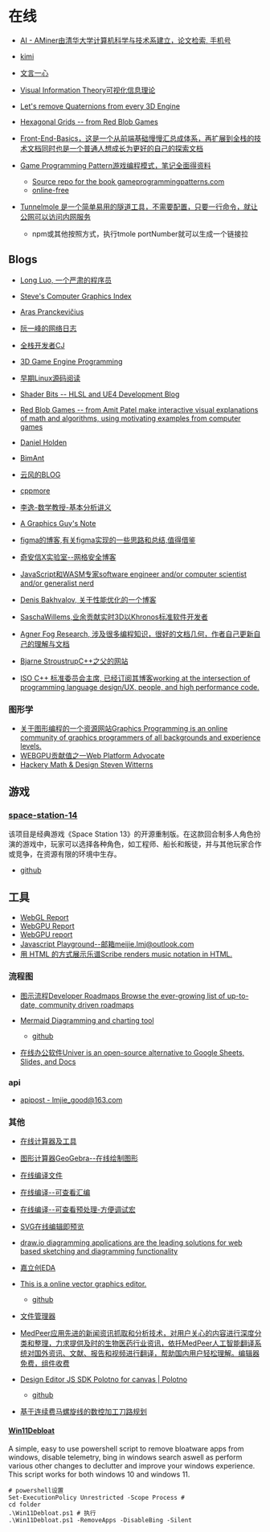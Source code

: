 # 在线

- [AI - AMiner由清华大学计算机科学与技术系建立，论文检索, 手机号](https://www.aminer.cn/)
- [kimi](https://kimi.moonshot.cn)
- [文言一心](https://yiyan.baidu.com)


- [Visual Information Theory可视化信息理论](https://colah.github.io/posts/2015-09-Visual-Information/)

- [Let's remove Quaternions from every 3D Engine](https://marctenbosch.com/quaternions/)
- [Hexagonal Grids -- from Red Blob Games](https://www.redblobgames.com/grids/hexagons/)

- [Front-End-Basics，这是一个从前端基础慢慢汇总成体系，再扩展到全栈的技术文档同时也是一个普通人想成长为更好的自己的探索文档](https://docs.chenfangxu.com/)
- [Game Programming Pattern游戏编程模式，笔记全面得资料](http://gameprogrammingpatterns.com/)
    - [ Source repo for the book gameprogrammingpatterns.com ](https://github.com/munificent/game-programming-patterns)
    - [online-free](http://gameprogrammingpatterns.com/contents.html)

- [Tunnelmole 是一个简单易用的隧道工具，不需要配置，只要一行命令，就让公网可以访问内网服务](https://tunnelmole.com/)
    - npm或其他按照方式，执行tmole portNumber就可以生成一个链接拉

## Blogs

- [Long Luo, 一个严肃的程序员](http://www.longluo.me/)
- [Steve's Computer Graphics Index](http://steve.hollasch.net/cgindex/)
- [Aras Pranckevičius](https://aras-p.info/blog/)
- [阮一峰的网络日志](http://www.ruanyifeng.com/blog/archives.html)
- [全栈开发者CJ](https://cjting.me/)
- [3D Game Engine Programming](https://www.3dgep.com/)
- [早期Linux源码阅读](http://www.oldlinux.org/)
- [Shader Bits -- HLSL and UE4 Development Blog](https://shaderbits.com/blog)
- [Red Blob Games --  from Amit Patel  make interactive visual explanations of math and algorithms, using motivating examples from computer games](https://www.redblobgames.com/)
- [Daniel Holden](https://theorangeduck.com/page/all)
- [BimAnt](http://www.bimant.com/blog/)
- [云风的BLOG](https://blog.codingnow.com/)
- [cppmore](https://www.cppmore.com/)
- [李逸-数学教授-基本分析讲义](https://math.seu.edu.cn/ly/list.htm)
- [A Graphics Guy's Note](https://agraphicsguynotes.com/posts/)
- [figma的博客,有关figma实现的一些思路和总结,值得借鉴](https://www.figma.com/blog/)
- [奇安信X实验室--网格安全博客](https://blog.xlab.qianxin.com/)
- [JavaScript和WASM专家software engineer and/or computer scientist and/or generalist nerd](https://cfallin.org/)

- [Denis Bakhvalov, 关于性能优化的一个博客](https://easyperf.net/)
- [SaschaWillems,业余贡献实时3D以Khronos标准软件开发者](https://www.saschawillems.de/)
- [Agner Fog Research, 涉及很多编程知识，很好的文档几何，作者自己更新自己的理解与文档](https://www.agner.org/?e=0#0)
- [Bjarne StroustrupC++之父的网站](https://www.stroustrup.com/)
- [ ISO C++ 标准委员会主席, 已经订阅其博客working at the intersection of programming language design/UX, people, and high performance code.](https://herbsutter.com/)

### 图形学
- [关于图形编程的一个资源网站Graphics Programming is an online community of graphics programmers of all backgrounds and experience levels.](http://graphics-programming.org/)
- [WEBGPU贡献值之一Web Platform Advocate](https://surma.dev/)
- [Hackery Math & Design Steven Witterns](https://acko.net/)

## 游戏

### [space-station-14](https://spacestation14.com/)
该项目是经典游戏《Space Station 13》的开源重制版。在这款回合制多人角色扮演的游戏中，玩家可以选择各种角色，如工程师、船长和叛徒，并与其他玩家合作或竞争，在资源有限的环境中生存。
- [github](https://github.com/space-wizards/space-station-14)

## 工具

- [WebGL Report](https://webglreport.com/)
- [WebGPU Report](https://webgpureport.org/)
- [WebGPU report](https://webgpu.evanmartin.fr/)
- [Javascript Playground--邮箱meijie.lmj@outlook.com](https://playcode.io/)
- [用 HTML 的方式展示乐谱Scribe renders music notation in HTML.](https://github.com/stephband/scribe)

### 流程图

- [图示流程Developer Roadmaps Browse the ever-growing list of up-to-date, community driven roadmaps](https://roadmap.sh/roadmaps)
- [Mermaid Diagramming and charting tool](https://mermaid.js.org/)
    - [github](https://github.com/mermaid-js/mermaid)

- [在线办公软件Univer is an open-source alternative to Google Sheets, Slides, and Docs ](https://github.com/lmj01/univer)

### api
- [apipost - lmjie_good@163.com](https://console.apipost.cn/login)
### 其他
- [在线计算器及工具](https://www.rapidtables.org/zh-CN/)
- [图形计算器GeoGebra--在线绘制图形](https://www.geogebra.org/graphing?lang=zh_CN)
- [在线编译文件](https://wandbox.org/)
- [在线编译--可查看汇编](https://godbolt.org/)
- [在线编译--可查看预处理-方便调试宏](https://www.build-bench.com/)
- [SVG在线编辑即预览](https://www.svgviewer.dev/)
- [draw.io diagramming applications are the leading solutions for web based sketching and diagramming functionality](https://www.drawio.com/)
- [嘉立创EDA](https://lceda.cn/editor)
- [This is a online vector graphics editor.](https://skeditor.github.io/)
    - [github](https://github.com/skeditor/skeditor)

- [文件管理器](http://q-dir.com/)
- [MedPeer应用先进的新闻资讯抓取和分析技术，对用户关心的内容进行深度分类和整理，力求提供及时的生物医药行业资讯，依托MedPeer人工智能翻译系统对国外资讯、文献、报告和视频进行翻译，帮助国内用户轻松理解。编辑器免费，组件收费](https://medpeer.cn/)
- [Design Editor JS SDK Polotno for canvas | Polotno](https://polotno.com/)
    - [github](https://github.com/polotno-project)
- [基于连续费马螺旋线的数控加工刀路规划](http://www.ncmis.cas.cn/kyjz/kycg/201912/t20191218_533668.html)

#### [Win11Debloat](https://github.com/Raphire/Win11Debloat)

A simple, easy to use powershell script to remove bloatware apps from windows, disable telemetry, bing in windows search aswell as perform various other changes to declutter and improve your windows experience. This script works for both windows 10 and windows 11. 

```shell
# powershell设置
Set-ExecutionPolicy Unrestricted -Scope Process #
cd folder
.\Win11Debloat.ps1 # 执行
.\Win11Debloat.ps1 -RemoveApps -DisableBing -Silent
```